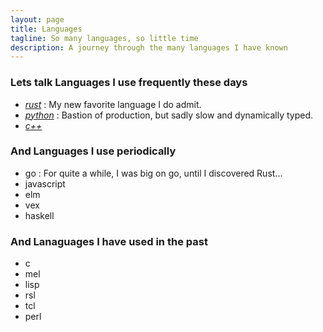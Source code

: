 ```yaml
---
layout: page
title: Languages
tagline: So many languages, so little time
description: A journey through the many languages I have known
---
```


### Lets talk Languages I use frequently these days

* [*rust*](languages/rust.cpp) :
    My new favorite language I do admit.
* [*python*](languages/python.md) :
    Bastion of production, but sadly slow and dynamically typed.
* [*c++*](languages/cpp.md)

### And Languages I use periodically
* go :
  For quite a while, I was big on go, until I discovered Rust...
* javascript
* elm
* vex
* haskell

### And Lanaguages I have used in the past

* c
* mel
* lisp
* rsl
* tcl
* perl